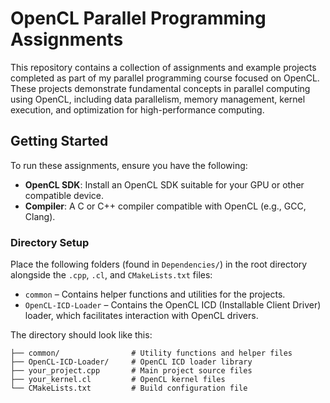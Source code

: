 # OpenCL Parallel Programming Assignments

This repository contains a collection of assignments and example projects completed as part of my parallel programming course focused on OpenCL. These projects demonstrate fundamental concepts in parallel computing using OpenCL, including data parallelism, memory management, kernel execution, and optimization for high-performance computing.

## Getting Started

To run these assignments, ensure you have the following:

- **OpenCL SDK**: Install an OpenCL SDK suitable for your GPU or other compatible device.
- **Compiler**: A C or C++ compiler compatible with OpenCL (e.g., GCC, Clang).

### Directory Setup

Place the following folders (found in `Dependencies/`) in the root directory alongside the `.cpp`, `.cl`, and `CMakeLists.txt` files:

- `common` – Contains helper functions and utilities for the projects.
- `OpenCL-ICD-Loader` – Contains the OpenCL ICD (Installable Client Driver) loader, which facilitates interaction with OpenCL drivers.

The directory should look like this:

```plaintext
├── common/                # Utility functions and helper files
├── OpenCL-ICD-Loader/     # OpenCL ICD loader library
├── your_project.cpp       # Main project source files
├── your_kernel.cl         # OpenCL kernel files
└── CMakeLists.txt         # Build configuration file